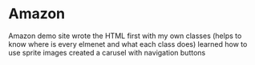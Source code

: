 # Amazon
Amazon demo site
wrote the HTML first with my own classes (helps to know where is every elmenet and what each class does)
learned how to use sprite images
created a carusel with navigation buttons
